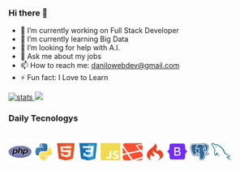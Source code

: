 ### Hi there 👋

<!--
**danilo-n-nunes/danilo-n-nunes** is a ✨ _special_ ✨ repository because its `README.md` (this file) appears on your GitHub profile.

Here are some ideas to get you started:
-->
- 🔭 I’m currently working on Full Stack Developer
- 🌱 I’m currently learning Big Data
- 🤔 I’m looking for help with A.I.
- 💬 Ask me about my jobs
- 📫 How to reach me: danilowebdev@gmail.com
- ⚡ Fun fact: I Love to Learn

<div>
    <a href="https://github.com/danilo-n-nunes">
        <img height="180em" src="https://github-readme-stats.vercel.app/api?username=danilo-n-nunes&show_icons=true&theme=dark" alt="stats">
        <img height="180em" src="https://github-readme-stats.vercel.app/api/top-langs/?username=danilo-n-nunes&layout=compact&theme=dark&hide=html,less">
    </a>
</div>

<h3>Daily Tecnologys</h3>

<div style="display: inline_block"><br />
    <img align="center" alt="PHP" height="45" width="45" src="https://raw.githubusercontent.com/devicons/devicon/master/icons/php/php-original.svg">
    <img align="center" alt="Python" height="40" width="40" src="https://raw.githubusercontent.com/devicons/devicon/master/icons/python/python-original.svg">
    <img align="center" alt="HTML" height="35" width="40" src="https://raw.githubusercontent.com/devicons/devicon/master/icons/html5/html5-original.svg">
    <img align="center" alt="CSS" height="35" width="40" src="https://raw.githubusercontent.com/devicons/devicon/master/icons/css3/css3-original.svg">
    <img align="center" alt="Js" height="35" width="40" src="https://raw.githubusercontent.com/devicons/devicon/master/icons/javascript/javascript-plain.svg">
    <img align="center" alt="Laravel" height="35" width="40" src="https://raw.githubusercontent.com/devicons/devicon/master/icons/laravel/laravel-plain.svg">
    <img align="center" alt="CodeIgniter" height="35" width="40" src="https://raw.githubusercontent.com/devicons/devicon/master/icons/codeigniter/codeigniter-plain.svg">
    <img align="center" alt="Bootstrap" height="40" width="40" src="https://raw.githubusercontent.com/devicons/devicon/master/icons/bootstrap/bootstrap-plain.svg">
    <img align="center" alt="PostgreSql" height="35" width="40" src="https://raw.githubusercontent.com/devicons/devicon/master/icons/postgresql/postgresql-plain.svg">
    <img align="center" alt="MySql" height="35" width="40" src="https://raw.githubusercontent.com/devicons/devicon/master/icons/mysql/mysql-plain.svg">
</div><br />
